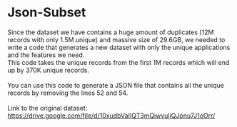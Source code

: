 # Json-Subset
Since the dataset we have contains a huge amount of duplicates (12M records with only 1.5M unique) and massive size of 29.6GB, we needed to write a code that generates a new dataset with only the unique applications and the features we need.  
This code takes the unique records from the first 1M records which will end up by 370K unique records.  \
\
You can use this code to generate a JSON file that contains all the unique records by removing the lines 52 and 54.  \
\
Link to the original dataset: https://drive.google.com/file/d/10xudbVaIIQT3mQiwvuljQJpnu7J1oOrr/
